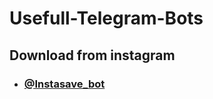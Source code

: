 # Usefull-Telegram-Bots
## Download from instagram
- ### [@Instasave_bot](https://t.me/Instasave_bot)
